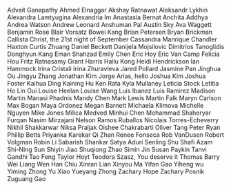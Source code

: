 Advait Ganapathy
Ahmed Elnaggar
Akshay Ratnawat
Aleksandr Lykhin
Alexandra Lamtyugina
Alexandria Im
Anastasia Bernat
Anchita Addhya
Andrea Watson
Andrew Leonard
Anshuman Pal
Austin Sky
Ava Waggett
Benjamin Rose
Blair Vorsatz
Bowei Kang
Brian Petersen
Bryan Brickman
Callista Christ, the 21st night of September
Cassandra Manrique
Chandler Haxton
Curtis Zhuang
Daniel Beckett
Danijela Mojsilovic
Dimitrios Tanoglidis
Donghyun Kang
Eman Shahzad
Emily Chen
Eric Hoy
Eric Van Camp
Felicia Hou
Fritz Ratnasamy
Grant Harris
Hailu Kong
Heidi  Hendrickson
Ian Hammock
Irina Cristali
Irina Zhuravleva
Jared Pollard
Jasmine Pan
Jinghua Ou
Jingyu Zhang
Jonathan Kim
Jorge Arias, hello
Joshua Kim
Joshua Foster
Kaihua Ding
Kaining Hu
Ken Rata
Kyla Mullaney
Leticia Stock
Letitia Ho
Lin Gui
Louise Heelan
Louise Wang
Luis Ibanez
Luis Ramirez
Madison Martin
Manasi Phadnis
Mandy Chen
Mark Lewis
Martin Falk
Maryn Carlson
Max Bogan
Maya Ordonez
Megan Barnett
Michaela Klimova
Michelle Nguyen
Mike Jones
Milica Medved
Minhui Chen
Mohammad Shaheryar Furqan
Nasim Mirzajani
Nelson Ramos Ruballos
Nicolais Torres-Echeverry
Nikhil Shakkarwar
Niksa Praljak
Oishee Chakrabarti
Oliver Tang
Peter Ryan
Phillip Betts
Priyanka Karekar
Qi Zhan
Renee Fonseca
Rob VanDusen
Robert Volgman
Robin Li
Sabarish Shankar
Satya Aduri
Senling Shu
Shafi Azam
Shi-Ning Sun
Shiyin Jiao
Shuqiong Zhao
Simin Jin
Susan Paykin
Tanvi Gandhi
Tao Feng
Taylor Hoyt
Teodora Szasz, You deserve it
Thomas Barry
Wei Liang
Wen Han Chiu
Xinran Lian
Xinyou Ma
Yifan Gao
Yiheng wu
Yiming Zhong
Yu Xiao
Yueyang Zhong
Zachary Hope
Zachary Posnik
Zuguang Gao
